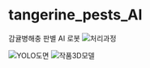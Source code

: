 # tangerine_pests_AI
감귤병해충 판별 AI 로봇
![처리과정](https://github.com/user-attachments/assets/32ec4501-3d9e-43fc-a22c-841faa38f032)

![YOLO도면](https://github.com/user-attachments/assets/e24e4911-c192-4c70-ad09-f4290d146d00)
![작품3D모델](https://github.com/user-attachments/assets/9e375dd7-a8d1-42fa-8f04-4df54c73bed3)
